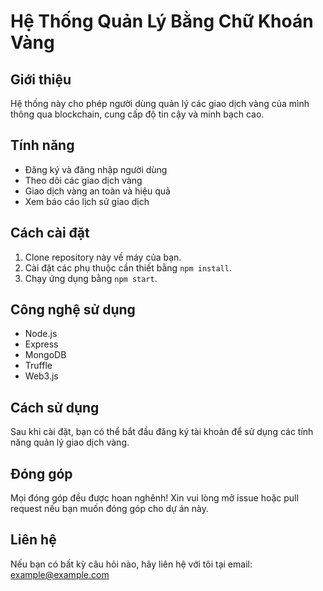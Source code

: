 # Hệ Thống Quản Lý Bằng Chữ Khoán Vàng

## Giới thiệu
Hệ thống này cho phép người dùng quản lý các giao dịch vàng của mình thông qua blockchain, cung cấp độ tin cậy và minh bạch cao.

## Tính năng
- Đăng ký và đăng nhập người dùng
- Theo dõi các giao dịch vàng
- Giao dịch vàng an toàn và hiệu quả
- Xem báo cáo lịch sử giao dịch

## Cách cài đặt
1. Clone repository này về máy của bạn.
2. Cài đặt các phụ thuộc cần thiết bằng `npm install`.
3. Chạy ứng dụng bằng `npm start`.

## Công nghệ sử dụng
- Node.js
- Express
- MongoDB
- Truffle
- Web3.js

## Cách sử dụng
Sau khi cài đặt, bạn có thể bắt đầu đăng ký tài khoản để sử dụng các tính năng quản lý giao dịch vàng.

## Đóng góp
Mọi đóng góp đều được hoan nghênh! Xin vui lòng mở issue hoặc pull request nếu bạn muốn đóng góp cho dự án này.

## Liên hệ
Nếu bạn có bất kỳ câu hỏi nào, hãy liên hệ với tôi tại email: example@example.com